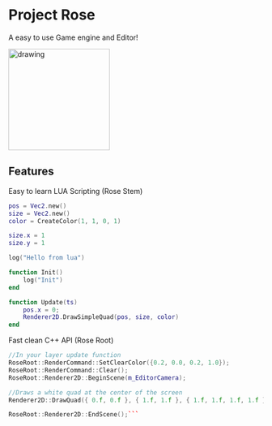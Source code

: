 # Project Rose
A easy to use Game engine and Editor!<br>

<img src="https://media.discordapp.net/attachments/918981027538567278/957977029440069662/Rose.png" alt="drawing" width="200"/>

**Features**
-
Easy to learn LUA Scripting (Rose Stem)
```lua
pos = Vec2.new()
size = Vec2.new()
color = CreateColor(1, 1, 0, 1)

size.x = 1
size.y = 1

log("Hello from lua")

function Init()
	log("Init")
end

function Update(ts)
	pos.x = 0;
	Renderer2D.DrawSimpleQuad(pos, size, color)
end
```

Fast clean C++ API (Rose Root)
```C++
//In your layer update function
RoseRoot::RenderCommand::SetClearColor({0.2, 0.0, 0.2, 1.0});
RoseRoot::RenderCommand::Clear();
RoseRoot::Renderer2D::BeginScene(m_EditorCamera);

//Draws a white quad at the center of the screen
Renderer2D::DrawQuad({ 0.f, 0.f }, { 1.f, 1.f }, { 1.f, 1.f, 1.f, 1.f });

RoseRoot::Renderer2D::EndScene();```